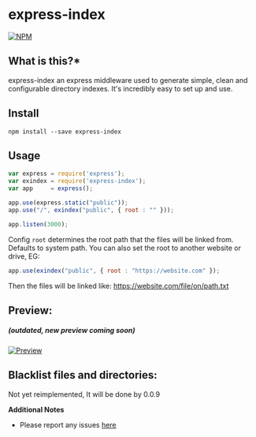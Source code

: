 express-index
=============

[![NPM](https://nodei.co/npm/express-index.png?downloads=true)](https://nodei.co/npm/express-index/)

**What is this?***
------------------
express-index an express middleware used to generate simple, clean and configurable directory indexes.
It's incredibly easy to set up and use.

Install
---------------------

```npm install --save express-index```

Usage
---------------------

```javascript
var express = require('express');
var exindex = require('express-index');
var app     = express();

app.use(express.static("public"));
app.use("/", exindex("public", { root : "" }));

app.listen(3000);
```

Config `root` determines the root path that the files will be linked from.
Defaults to system path. You can also set the root to another website or drive, EG:

```javascript
app.use(exindex("public", { root : "https://website.com" });
```
Then the files will be linked like:  https://website.com/file/on/path.txt

Preview:
---------------------

##### (outdated, new preview coming soon)

[![Preview](https://i.imgur.com/u2pt0Kn.gif)](https://i.imgur.com/u2pt0Kn.gif)

Blacklist files and directories:
---------------------

Not yet reimplemented, It will be done by 0.0.9

**Additional Notes**
- Please report any issues [here](https://github.com/DrKain/express-index/issues)